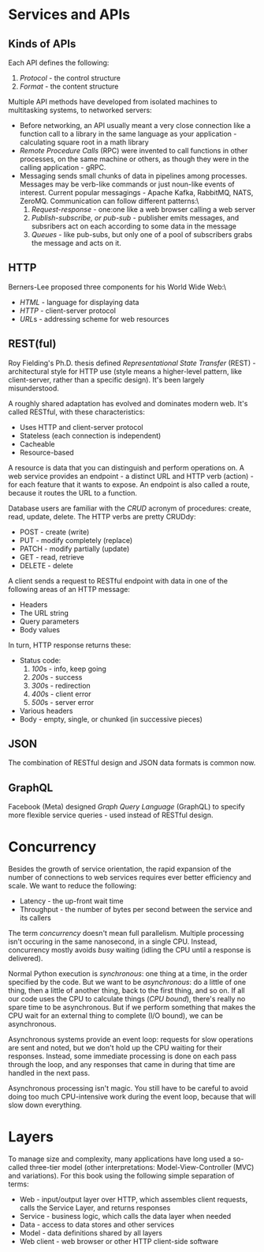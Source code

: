 # Services and APIs

## Kinds of APIs

Each API defines the following:

1. *Protocol* - the control structure
2. *Format* - the content structure

Multiple API methods have developed from isolated machines to multitasking systems, to networked servers:

- Before networking, an API usually meant a very close connection like a function call to a library in the same language as your application - calculating square root in a math library
- *Remote Procedure Calls* (RPC) were invented to call functions in other processes, on the same machine or others, as though they were in the calling application - gRPC.
- Messaging sends small chunks of data in pipelines among processes. Messages may be verb-like commands or just noun-like events of interest. Current popular messagings - Apache Kafka, RabbitMQ, NATS, ZeroMQ. Communication can follow different patterns:\
    1. *Request-response* - one:one like a web browser calling a web server
    2. *Publish-subscribe, or pub-sub* - publisher emits messages, and subsribers act on each according to some data in the message
    3. *Queues* - like pub-subs, but only one of a pool of subscribers grabs the message and acts on it.


## HTTP
Berners-Lee proposed three components for his World Wide Web:\
- *HTML* - language for displaying data
- *HTTP* - client-server protocol
- *URL*s - addressing scheme for web resources

## REST(ful)
Roy Fielding's Ph.D. thesis defined *Representational State Transfer* (REST) - architectural style for HTTP use (style means a higher-level pattern, like client-server, rather than a specific design). It's been largely misunderstood.

A roughly shared adaptation has evolved and dominates modern web. It's called RESTful, with these characteristics:
- Uses HTTP and client-server protocol
- Stateless (each connection is independent)
- Cacheable
- Resource-based

A resource is data that you can distinguish and perform operations on. A web service provides an endpoint - a distinct URL and HTTP verb (action) - for each feature that it wants to expose. An endpoint is also called a route, because it routes the URL to a function.

Database users are familiar with the *CRUD* acronym of procedures: create, read, update, delete. The HTTP verbs are pretty CRUDdy:
- POST - create (write)
- PUT - modify completely (replace)
- PATCH - modify partially (update)
- GET - read, retrieve
- DELETE - delete

A client sends a request to RESTful endpoint with data in one of the following areas of an HTTP message:
- Headers
- The URL string
- Query parameters
- Body values

In turn, HTTP response returns these:
- Status code:
    1. *100*s - info, keep going
    2. *200*s - success
    3. *300*s - redirection
    4. *400*s - client error
    5. *500*s - server error
- Various headers
- Body - empty, single, or chunked (in successive pieces)

## JSON
The combination of RESTful design and JSON data formats is common now.

## GraphQL
Facebook (Meta) designed *Graph Query Language* (GraphQL) to specify more flexible service queries - used instead of RESTful design.

# Concurrency
Besides the growth of service orientation, the rapid expansion of the number of connections to web services requires ever better efficiency and scale. We want to reduce the following:
- Latency - the up-front wait time
- Throughput - the number of bytes per second between the service and its callers

The term *concurrency* doesn't mean full parallelism. Multiple processing isn't occuring in the same nanosecond, in a single CPU. Instead, concurrency mostly avoids *busy* waiting (idling the CPU until a response is delivered). 

Normal Python execution is *synchronous*: one thing at a time, in the order specified by the code. But we want to be *asynchronous*: do a little of one thing, then a little of another thing, back to the first thing, and so on. If all our code uses the CPU to calculate things (*CPU bound*), there's really no spare time to be asynchronous. But if we perform something that makes the CPU wait for an external thing to complete (I/O bound), we can be asynchronous.

Asynchronous systems provide an event loop: requests for slow operations are sent and noted, but we don't hold up the CPU waiting for their responses. Instead, some immediate processing is done on each pass through the loop, and any responses that came in during that time are handled in the next pass.

Asynchronous processing isn't magic. You still have to be careful to avoid doing too much CPU-intensive work during the event loop, because that will slow down everything.

# Layers
To manage size and complexity, many applications have long used a so-called three-tier model (other interpretations: Model-View-Controller (MVC) and variations). For this book using the following simple separation of terms:
- Web - input/output layer over HTTP, which assembles client requests, calls the Service Layer, and returns responses
- Service - business logic, which calls the data layer when needed
- Data - access to data stores and other services
- Model - data definitions shared by all layers
- Web client - web browser or other HTTP client-side software